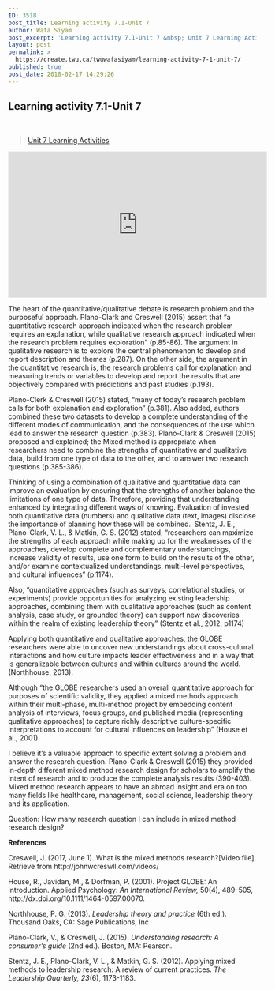 ```yaml
---
ID: 3518
post_title: Learning activity 7.1-Unit 7
author: Wafa Siyam
post_excerpt: 'Learning activity 7.1-Unit 7 &nbsp; Unit 7 Learning Activities The heart of the quantitative/qualitative debate is research problem and the purposeful approach. Plano-Clark and Creswell (2015) assert that &ldquo;a quantitative research approach indicated when the research problem requires an explanation, while qualitative research approach indicated when the research problem requires exploration&rdquo; (p.85-86). The argument in &hellip; <p><a href="https://create.twu.ca/twuwafasiyam/learning-activity-7-1-unit-7/">Continue reading<span> "Learning activity 7.1-Unit 7"</span></a></p>'
layout: post
permalink: >
  https://create.twu.ca/twuwafasiyam/learning-activity-7-1-unit-7/
published: true
post_date: 2018-02-17 14:29:26
---
```

<h2><strong>Learning activity 7.1-Unit 7</strong></h2>
<p>&nbsp;</p>
<blockquote class="wp-embedded-content" data-secret="1AxhBQj9lN"><p><a href="https://create.twu.ca/ldrs591-sp18/unit-7-learning-activities/">Unit 7 Learning Activities</a></p></blockquote>
<p><iframe class="wp-embedded-content" sandbox="allow-scripts" security="restricted" src="https://create.twu.ca/ldrs591-sp18/unit-7-learning-activities/embed/#?secret=1AxhBQj9lN" data-secret="1AxhBQj9lN" width="525" height="296" title="&#8220;Unit 7 Learning Activities&#8221; &#8212; Leadership 591: Scholarly Inquiry" frameborder="0" marginwidth="0" marginheight="0" scrolling="no"></iframe></p>
<p>The heart of the quantitative/qualitative debate is research problem and the purposeful approach. Plano-Clark and Creswell (2015) assert that “a quantitative research approach indicated when the research problem requires an explanation, while qualitative research approach indicated when the research problem requires exploration” (p.85-86). The argument in qualitative research is to explore the central phenomenon to develop and report description and themes (p.287). On the other side, the argument in the quantitative research is, the research problems call for explanation and measuring trends or variables to develop and report the results that are objectively compared with predictions and past studies (p.193).</p>
<p>Plano-Clerk &amp; Creswell (2015) stated, “many of today’s research problem calls for both explanation and exploration” (p.381). Also added, authors combined these two datasets to develop a complete understanding of the different modes of communication, and the consequences of the use which lead to answer the research question (p.383). Plano-Clark &amp; Creswell (2015) proposed and explained; the Mixed method is appropriate when researchers need to combine the strengths of quantitative and qualitative data, build from one type of data to the other, and to answer two research questions (p.385-386).</p>
<p>Thinking of using a combination of qualitative and quantitative data can improve an evaluation by ensuring that the strengths of another balance the limitations of one type of data. Therefore, providing that understanding enhanced by integrating different ways of knowing. Evaluation of invested both quantitative data (numbers) and qualitative data (text, images) disclose the importance of planning how these will be combined.  Stentz, J. E., Plano-Clark, V. L., &amp; Matkin, G. S. (2012) stated, “researchers can maximize the strengths of each approach while making up for the weaknesses of the approaches, develop complete and complementary understandings, increase validity of results, use one form to build on the results of the other, and/or examine contextualized understandings, multi-level perspectives, and cultural influences&#8221; (p.1174).</p>
<p>Also, “quantitative approaches (such as surveys, correlational studies, or experiments) provide opportunities for analyzing existing leadership approaches, combining them with qualitative approaches (such as content analysis, case study, or grounded theory) can support new discoveries within the realm of existing leadership theory” (Stentz et al., 2012, p1174)</p>
<p>Applying both quantitative and qualitative approaches, the GLOBE researchers were able to uncover new understandings about cross-cultural interactions and how culture impacts leader effectiveness and in a way that is generalizable between cultures and within cultures around the world. (Northhouse, 2013).</p>
<p>Although &#8220;the GLOBE researchers used an overall quantitative approach for purposes of scientific validity, they applied a mixed methods approach within their multi-phase, multi-method project by embedding content analysis of interviews, focus groups, and published media (representing qualitative approaches) to capture richly descriptive culture-specific interpretations to account for cultural influences on leadership&#8221; (House et al., 2001).</p>
<p>I believe it’s a valuable approach to specific extent solving a problem and answer the research question. Plano-Clark &amp; Creswell (2015) they provided in-depth different mixed method research design for scholars to amplify the intent of research and to produce the complete analysis results (390-403). Mixed method research appears to have an abroad insight and era on too many fields like healthcare, management, social science, leadership theory and its application.</p>
<p>Question: How many research question I can include in mixed method research design?</p>
<p><strong>References</strong></p>
<p>Creswell, J. (2017, June 1). What is the mixed methods research?[Video file]. Retrieve from http://johnwcreswll.com/videos/</p>
<p>House, R., Javidan, M., &amp; Dorfman, P. (2001). Project GLOBE: An introduction. Applied Psychology: <em>An International Review,</em> 50(4), 489–505, http://dx.doi.org/10.1111/1464-0597.00070.</p>
<p>Northhouse, P. G. (2013). <em>Leadership theory and practice</em> (6th ed.). Thousand Oaks, CA: Sage Publications, Inc</p>
<p>Plano-Clark, V., &amp; Creswell, J. (2015). <em>Understanding research: A consumer’s guide</em> (2nd ed.). Boston, MA: Pearson.</p>
<div class="clearfix">
<div id="layout" class="pagewidth clearfix">
<div class="clearfix">
<div id="page-1348" class="type-page">
<div class="page-content entry-content">
<p>Stentz, J. E., Plano-Clark, V. L., &amp; Matkin, G. S. (2012). Applying mixed methods to leadership research: A review of current practices. <em>The Leadership Quarterly, 23</em>(6), 1173-1183.</p>
<p>&nbsp;</p>
<div id="themify_builder_content-1348" class="themify_builder_content themify_builder_content-1348 themify_builder"></div>
</div>
</div>
</div>
</div>
</div>
<div id="footerwrap">
<footer id="footer" class="pagewidth clearfix">
<div class="back-top clearfix">
<div class="arrow-up"></div>
</div>
</footer>
</div>